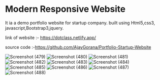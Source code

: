 # Modern Responsive Website 
It ia a demo portfolio website for startup company. built using Html5,css3, javascript,Bootstrap3,jquery.

link of website :- https://dotclass.netlify.app/


source code :-https://github.com/AjayGorana/Portfolio-Startup-Website


![Screenshot (479)](https://user-images.githubusercontent.com/54750602/119869324-b9707f80-bf3d-11eb-8f08-484540a9acc5.png)
![Screenshot (480)](https://user-images.githubusercontent.com/54750602/119865942-df942080-bf39-11eb-8f2d-dd874d77a2bb.png)
![Screenshot (481)](https://user-images.githubusercontent.com/54750602/119869355-c1302400-bf3d-11eb-826b-71db7ea70eda.png)
![Screenshot (482)](https://user-images.githubusercontent.com/54750602/119869268-a65daf80-bf3d-11eb-8fff-8185ffd23c36.png)
![Screenshot (483)](https://user-images.githubusercontent.com/54750602/119869363-c42b1480-bf3d-11eb-8116-5aa43d6c186f.png)
![Screenshot (484)](https://user-images.githubusercontent.com/54750602/119869374-c7be9b80-bf3d-11eb-8aa6-46d74c516650.png)
![Screenshot (485)](https://user-images.githubusercontent.com/54750602/119869844-5501f000-bf3e-11eb-8701-1327d5faeeee.png)
![Screenshot (486)](https://user-images.githubusercontent.com/54750602/119870990-99da5680-bf3f-11eb-873b-3cb8b22a2d8a.png)
![Screenshot (487)](https://user-images.githubusercontent.com/54750602/119870082-95fa0480-bf3e-11eb-8b8d-69ed89ebdd52.png)
![Screenshot (488)](https://user-images.githubusercontent.com/54750602/119870404-f721d800-bf3e-11eb-977a-b6ff1cbf5abd.png)


